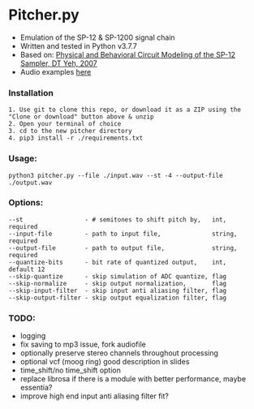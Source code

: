 # Pitcher.py
- Emulation of the SP-12 & SP-1200 signal chain
- Written and tested in Python v3.7.7
- Based on: [Physical and Behavioral Circuit Modeling of the SP-12
Sampler, DT Yeh, 2007](https://ccrma.stanford.edu/~dtyeh/sp12/yeh2007icmcsp12slides.pdf)
- Audio examples [here](https://tinyurl.com/yckcmhb2)

### Installation
```
1. Use git to clone this repo, or download it as a ZIP using the "Clone or download" button above & unzip
2. Open your terminal of choice
3. cd to the new pitcher directory
4. pip3 install -r ./requirements.txt
```

### Usage:
```
python3 pitcher.py --file ./input.wav --st -4 --output-file ./output.wav
```

### Options:
```
--st                 - # semitones to shift pitch by,   int,    required
--input-file         - path to input file,              string, required
--output-file        - path to output file,             string, required
--quantize-bits      - bit rate of quantized output,    int,    default 12
--skip-quantize      - skip simulation of ADC quantize, flag
--skip-normalize     - skip output normalization,       flag
--skip-input-filter  - skip input anti aliasing filter, flag
--skip-output-filter - skip output equalization filter, flag
```

### TODO:
- logging
- fix saving to mp3 issue, fork audiofile
- optionally preserve stereo channels throughout processing
- optional vcf (moog ring) good description in slides
- time_shift/no time_shift option
- replace librosa if there is a module with better performance, maybe essentia?
- improve high end input anti aliasing filter fit?
